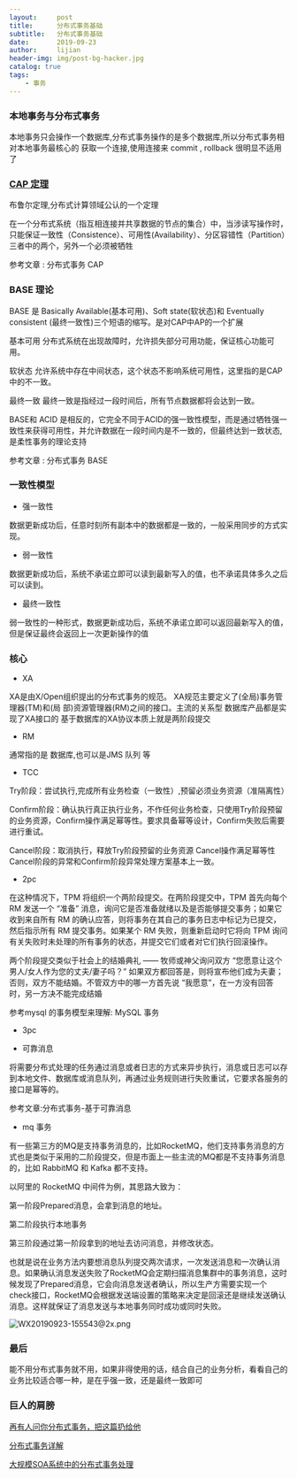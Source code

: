 ```yaml
---
layout:     post
title:      分布式事务基础
subtitle:   分布式事务基础
date:       2019-09-23
author:     lijian
header-img: img/post-bg-hacker.jpg
catalog: true
tags:
    - 事务
---
```


### 本地事务与分布式事务

本地事务只会操作一个数据库,分布式事务操作的是多个数据库,所以分布式事务相对本地事务最核心的 获取一个连接,使用连接来 commit , rollback 很明显不适用了

### [CAP 定理](http://robertgreiner.com/2014/06/cap-theorem-explained/)

布鲁尔定理,分布式计算领域公认的一个定理

在一个分布式系统（指互相连接并共享数据的节点的集合）中，当涉读写操作时，只能保证一致性（Consistence）、可用性(Availability）、分区容错性（Partition）三者中的两个，另外一个必须被牺牲
                          
参考文章 : 分布式事务 CAP

### BASE 理论

BASE 是 Basically Available(基本可用)、Soft state(软状态)和 Eventually consistent (最终一致性)三个短语的缩写。是对CAP中AP的一个扩展

 基本可用
分布式系统在出现故障时，允许损失部分可用功能，保证核心功能可用。

 软状态
允许系统中存在中间状态，这个状态不影响系统可用性，这里指的是CAP中的不一致。

 最终一致
最终一致是指经过一段时间后，所有节点数据都将会达到一致。


BASE和 ACID 是相反的，它完全不同于ACID的强一致性模型，而是通过牺牲强一致性来获得可用性，并允许数据在一段时间内是不一致的，但最终达到一致状态,是柔性事务的理论支持

参考文章 : 分布式事务 BASE

### 一致性模型

* 强一致性

数据更新成功后，任意时刻所有副本中的数据都是一致的，一般采用同步的方式实现。

* 弱一致性

数据更新成功后，系统不承诺立即可以读到最新写入的值，也不承诺具体多久之后可以读到。

* 最终一致性 

弱一致性的一种形式，数据更新成功后，系统不承诺立即可以返回最新写入的值，但是保证最终会返回上一次更新操作的值

### 核心

* XA

XA是由X/Open组织提出的分布式事务的规范。 XA规范主要定义了(全局)事务管理器(TM)和(局 部)资源管理器(RM)之间的接口。主流的关系型 数据库产品都是实现了XA接口的
基于数据库的XA协议本质上就是两阶段提交

* RM

 通常指的是 数据库,也可以是JMS 队列 等
 
* TCC

Try阶段：尝试执行,完成所有业务检查（一致性）,预留必须业务资源（准隔离性）

Confirm阶段：确认执行真正执行业务，不作任何业务检查，只使用Try阶段预留的业务资源，Confirm操作满足幂等性。要求具备幂等设计，Confirm失败后需要进行重试。
                                           
Cancel阶段：取消执行，释放Try阶段预留的业务资源 Cancel操作满足幂等性Cancel阶段的异常和Confirm阶段异常处理方案基本上一致。

* 2pc

在这种情况下，TPM 将组织一个两阶段提交。在两阶段提交中，TPM 首先向每个 RM 发送一个 “准备” 消息，询问它是否准备就绪以及是否能够提交事务；如果它收到来自所有 RM 的确认应答，则将事务在其自己的事务日志中标记为已提交，然后指示所有 RM 提交事务。如果某个 RM 失败，则重新启动时它将向 TPM 询问有关失败时未处理的所有事务的状态，并提交它们或者对它们执行回滚操作。

两个阶段提交类似于社会上的结婚典礼 —— 牧师或神父询问双方 “您愿意让这个男人/女人作为您的丈夫/妻子吗？” 如果双方都回答是，则将宣布他们成为夫妻；否则，双方不能结婚。不管双方中的哪一方首先说 “我愿意”，在一方没有回答时，另一方决不能完成结婚

参考mysql 的事务模型来理解: MySQL 事务

* 3pc

* 可靠消息

将需要分布式处理的任务通过消息或者日志的方式来异步执行，消息或日志可以存到本地文件、数据库或消息队列，再通过业务规则进行失败重试，它要求各服务的接口是幂等的。

参考文章:分布式事务-基于可靠消息

* mq 事务

有一些第三方的MQ是支持事务消息的，比如RocketMQ，他们支持事务消息的方式也是类似于采用的二阶段提交，但是市面上一些主流的MQ都是不支持事务消息的，比如 RabbitMQ 和 Kafka 都不支持。

以阿里的 RocketMQ 中间件为例，其思路大致为：

第一阶段Prepared消息，会拿到消息的地址。

第二阶段执行本地事务

第三阶段通过第一阶段拿到的地址去访问消息，并修改状态。

也就是说在业务方法内要想消息队列提交两次请求，一次发送消息和一次确认消息。如果确认消息发送失败了RocketMQ会定期扫描消息集群中的事务消息，这时候发现了Prepared消息，它会向消息发送者确认，所以生产方需要实现一个check接口，RocketMQ会根据发送端设置的策略来决定是回滚还是继续发送确认消息。这样就保证了消息发送与本地事务同时成功或同时失败。

![WX20190923-155543@2x.png](https://i.loli.net/2019/09/23/Y6jzXBVOUmQ7ypa.png)


### 最后
能不用分布式事务就不用，如果非得使用的话，结合自己的业务分析，看看自己的业务比较适合哪一种，是在乎强一致，还是最终一致即可


### 巨人的肩膀

[再有人问你分布式事务，把这篇扔给他](https://www.cnblogs.com/bigben0123/p/9453830.html)

[分布式事务详解](https://blog.51cto.com/kankan/2419278)

[大规模SOA系统中的分布式事务处理](http://www.lijianlove.com/index/share/%E5%A4%A7%E8%A7%84%E6%A8%A1SOA%E7%B3%BB%E7%BB%9F%E4%B8%AD%E7%9A%84%E5%88%86%E5%B8%83%E5%BC%8F%E4%BA%8B%E5%8A%A1%E5%A4%84%E7%90%86_%E7%A8%8B%E7%AB%8B_SD2C2008.pdf)